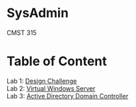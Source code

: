 # SysAdmin<br>
CMST 315<br>
# Table of Content<br>
Lab 1: [Design Challenge](https://docs.google.com/document/d/1iWljGRvJrl46cjSqpS9HyTON8KBTOyOAYoN95mx4VpA/edit?usp=sharing)<br>
Lab 2: [Virtual Windows Server](https://docs.google.com/document/d/1P6jk9ka3abMQE2Dz5uuJObeO5RVZOqYPyQxXpYAvyjw/edit?usp=sharing)<br>
Lab 3: [Active Directory Domain Controller](https://docs.google.com/document/d/1ZjBGqy9akFemk4fj8F-iEmiZpcDgmgR4HPxAD_bfzh4/edit?usp=sharing)
